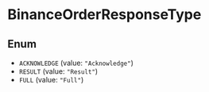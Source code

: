 # BinanceOrderResponseType

## Enum

* `ACKNOWLEDGE` (value: `"Acknowledge"`)
* `RESULT` (value: `"Result"`)
* `FULL` (value: `"Full"`)
